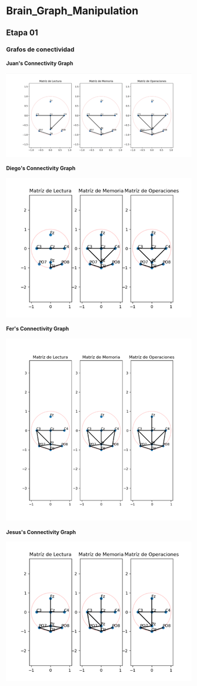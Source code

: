 # Brain_Graph_Manipulation

## Etapa 01

### Grafos de conectividad

#### Juan's Connectivity Graph

<img src='Graphs_Connected_13.png' alt="Juan's Graph">

#### Diego's Connectivity Graph

<img src='Graphs_Connected_14.png' alt="Juan's Graph">

#### Fer's Connectivity Graph

<img src='Graphs_Connected_16.png' alt="Juan's Graph">

#### Jesus's Connectivity Graph

<img src='Graphs_Connected_15.png' alt="Juan's Graph">
